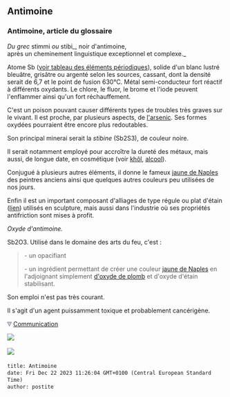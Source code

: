 ## Antimoine
### Antimoine, article du glossaire
 _Du grec_ stimmi _ou_ stibi_, noir d'antimoine,  
après un cheminement linguistique exceptionnel et complexe._

Atome Sb ([voir tableau des éléments périodiques](annexe1.html#sb)), solide d'un blanc lustré bleuâtre, grisâtre ou argenté selon les sources, cassant, dont la densité serait de 6,7 et le point de fusion 630°C. Métal semi-conducteur fort réactif à différents oxydants. Le chlore, le fluor, le brome et l'iode peuvent l'enflammer ainsi qu'un fort réchauffement.

C'est un poison pouvant causer différents types de troubles très graves sur le vivant. Il est proche, par plusieurs aspects, de [l'arsenic](arsenic.html). Ses formes oxydées pourraient être encore plus redoutables.

Son principal minerai serait la _stibine_ (Sb2S3), de couleur noire.

Il serait notamment employé pour accroître la dureté des métaux, mais aussi, de longue date, en cosmétique (voir [khôl](khol.html), [alcool](alcool.html)).

Conjugué à plusieurs autres éléments, il donne le fameux [jaune de Naples](jaunedenaples.html) des peintres anciens ainsi que quelques autres couleurs peu utilisées de nos jours.

Enfin il est un important composant d'alliages de type régule ou plat d'étain ([lien](platdetain.html)) utilisés en sculpture, mais aussi dans l'industrie où ses propriétés antifriction sont mises à profit.

_Oxyde d'antimoine._

Sb2O3. Utilisé dans le domaine des arts du feu, c'est :

> \- un opacifiant
> 
> \- un ingrédient permettant de créer une couleur [jaune de Naples](jaunedenaples.html) en l'adjoignant simplement [d'oxyde de plomb](plomb.html) et d'oxyde d'étain stabilisant.

Son emploi n'est pas très courant.

Il s'agit d'un agent puissamment toxique et probablement cancérigène.



![](images/flechebas.gif) [Communication](http://www.artrealite.com/annonceurs.htm) 

[![](https://cbonvin.fr/sites/regie.artrealite.com/visuels/campagne1.png)](index-2.html#20131014)

![](https://cbonvin.fr/sites/regie.artrealite.com/visuels/campagne2.png)
```
title: Antimoine
date: Fri Dec 22 2023 11:26:04 GMT+0100 (Central European Standard Time)
author: postite
```
